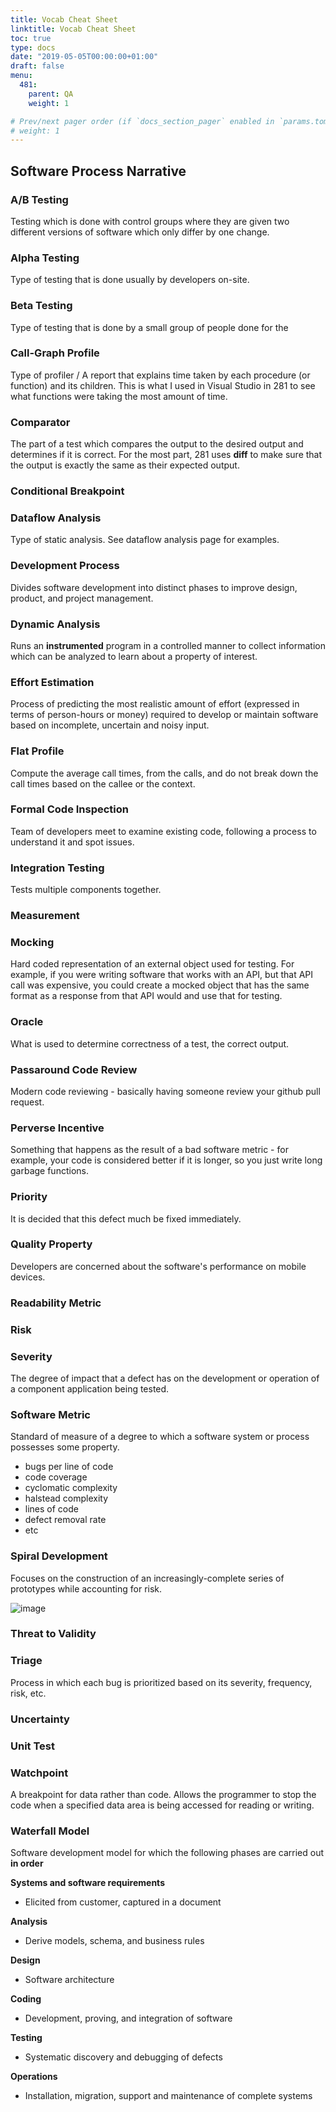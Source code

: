 ```yaml
---
title: Vocab Cheat Sheet
linktitle: Vocab Cheat Sheet
toc: true
type: docs
date: "2019-05-05T00:00:00+01:00"
draft: false
menu:
  481:
    parent: QA
    weight: 1

# Prev/next pager order (if `docs_section_pager` enabled in `params.toml`)
# weight: 1
---
```


## Software Process Narrative

### A/B Testing

Testing which is done with control groups where they are given two different versions of software which only differ by one change.

### Alpha Testing

Type of testing that is done usually by developers on-site.

### Beta Testing

Type of testing that is done by a small group of people done for the 

### Call-Graph Profile

Type of profiler / A report that explains time taken by each procedure (or function) and its children. This is what I used in Visual Studio in 281 to see what functions were taking the most amount of time.

### Comparator

The part of a test which compares the output to the desired output and determines if it is correct. For the most part, 281 uses **diff** to make sure that the output is exactly the same as their expected output.

### Conditional Breakpoint



### Dataflow Analysis

Type of static analysis. See dataflow analysis page for examples.

### Development Process

Divides software development into distinct phases to improve design, product, and project management.

### Dynamic Analysis

Runs an **instrumented** program in a controlled manner to collect information which can be analyzed to learn about a property of interest.

### Effort Estimation

Process of predicting the most realistic amount of effort (expressed in terms of person-hours or money) required to develop or maintain software based on incomplete, uncertain and noisy input. 

### Flat Profile

Compute the average call times, from the calls, and do not break down the call times based on the callee or the context.

### Formal Code Inspection

Team of developers meet to examine existing code, following a process to understand it and spot issues.

### Integration Testing

Tests multiple components together.

### Measurement

### Mocking

Hard coded representation of an external object used for testing. For example, if you were writing software that works with an API, but that API call was expensive, you could create a mocked object that has the same format as a response from that API would and use that for testing.

### Oracle

What is used to determine correctness of a test, the correct output.

### Passaround Code Review

Modern code reviewing - basically having someone review your github pull request.

### Perverse Incentive

Something that happens as the result of a bad software metric - for example, your code is considered better if it is longer, so you just write long garbage functions.

### Priority

It is decided that this defect much be fixed immediately.

### Quality Property

Developers are concerned about the software's performance on mobile devices.

### Readability Metric

### Risk

### Severity

The degree of impact that a defect has on the development or operation of a component application being tested.

### Software Metric

Standard of measure of a degree to which a software system or process possesses some property.

- bugs per line of code
- code coverage
- cyclomatic complexity
- halstead complexity
- lines of code
- defect removal rate
- etc

### Spiral Development

Focuses on the construction of an increasingly-complete series of prototypes while accounting for risk.

![image](/notes/eecs481/images/spiral.png)

### Threat to Validity

### Triage

Process in which each bug is prioritized based on its severity, frequency, risk, etc.

### Uncertainty

### Unit Test

### Watchpoint

A breakpoint for data rather than code. Allows the programmer to stop the code when a specified data area is being accessed for reading or writing. 

### Waterfall Model

Software development model for which the following phases are carried out **in order**

**Systems and software requirements**

- Elicited from customer, captured in a document

**Analysis**

- Derive models, schema, and business rules

**Design**

- Software architecture

**Coding**

- Development, proving, and integration of software

**Testing**

- Systematic discovery and debugging of defects

**Operations**

- Installation, migration, support and maintenance of complete systems

